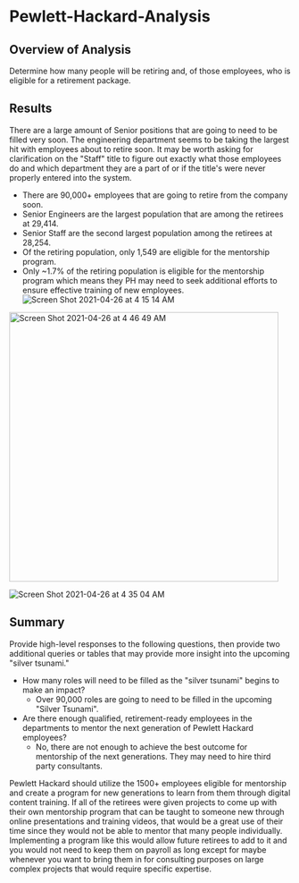 # Pewlett-Hackard-Analysis

## Overview of Analysis
  Determine how many people will be retiring and, of those employees, who is eligible for a retirement package.

## Results
  There are a large amount of Senior positions that are going to need to be filled very soon. The engineering department seems to be taking the largest hit with employees about to retire soon. It may be worth asking for clarification on the "Staff" title to figure out exactly what those employees do and which department they are a part of or if the title's were never properly entered into the system.
  
  - There are 90,000+ employees that are going to retire from the company soon.
  - Senior Engineers are the largest population that are among the retirees at 29,414.
  - Senior Staff are the second largest population among the retirees at 28,254.
  - Of the retiring population, only 1,549 are eligible for the mentorship program.
  - Only ~1.7% of the retiring population is eligible for the mentorship program which means they PH may need to seek additional efforts to ensure effective training of new employees.
  ![Screen Shot 2021-04-26 at 4 15 14 AM](https://user-images.githubusercontent.com/78178900/116074571-ccdeb100-a646-11eb-909d-684b570f6b30.jpg)
  
  <img width="482" alt="Screen Shot 2021-04-26 at 4 46 49 AM" src="https://user-images.githubusercontent.com/78178900/116077721-a458b600-a64a-11eb-8c33-b23fb5128a2c.png">

  
  ![Screen Shot 2021-04-26 at 4 35 04 AM](https://user-images.githubusercontent.com/78178900/116076320-ee409c80-a648-11eb-963b-f165c7033f90.jpg)

  
## Summary
Provide high-level responses to the following questions, then provide two additional queries or tables that may provide more insight into the upcoming "silver tsunami."
- How many roles will need to be filled as the "silver tsunami" begins to make an impact?
  - Over 90,000 roles are going to need to be filled in the upcoming "Silver Tsunami".
- Are there enough qualified, retirement-ready employees in the departments to mentor the next generation of Pewlett Hackard employees?
  - No, there are not enough to achieve the best outcome for mentorship of the next generations. They may need to hire third party consultants. 

Pewlett Hackard should utilize the 1500+ employees eligible for mentorship and create a program for new generations to learn from them through digital content training. If all of the retirees were given projects to come up with their own mentorship program that can be taught to someone new through online presentations and training videos, that would be a great use of their time since they would not be able to mentor that many people individually. Implementing a program like this would allow future retirees to add to it and you would not need to keep them on payroll as long except for maybe whenever you want to bring them in for consulting purposes on large complex projects that would require specific expertise. 
